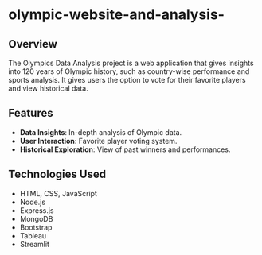 # olympic-website-and-analysis-
## Overview
The Olympics Data Analysis project is a web application that gives insights into 120 years of Olympic history, such as country-wise performance and sports analysis. It gives users the option to vote for their favorite players and view historical data.

## Features
- **Data Insights**: In-depth analysis of Olympic data.
- **User Interaction**: Favorite player voting system.
- **Historical Exploration**: View of past winners and performances.

## Technologies Used
- HTML, CSS, JavaScript
- Node.js
- Express.js
- MongoDB
- Bootstrap
- Tableau
- Streamlit
